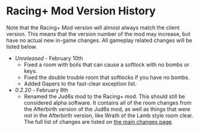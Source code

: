 # Racing+ Mod Version History

Note that the Racing+ Mod version will almost always match the client version. This means that the version number of the mod may increase, but have no actual new in-game changes. All gameplay related changes will be listed below.

* *Unreleased* - February 10th
  * Fixed a room with boils that can cause a softlock with no bombs or keys.
  * Fixed the double trouble room that softlocks if you have no bombs.
  * Added Gapers to the fast-clear exception list.
* *0.2.20* - February 8th
  * Renamed the Jud6s mod to the Racing+ mod. This should still be considered alpha software. It contains all of the room changes from the Afterbirth version of the Jud6s mod, as well as things that were not in the Afterbirth version, like Wrath of the Lamb style room clear. The full list of changes are listed on [the main changes page](https://github.com/Zamiell/isaac-racing-mod/blob/master/CHANGES.md).

